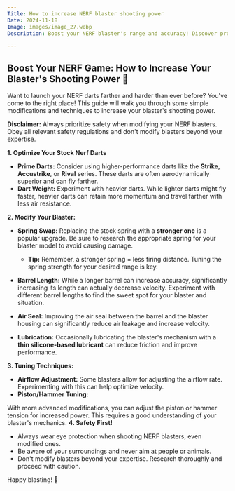 ```yaml
---
Title: How to increase NERF blaster shooting power
Date: 2024-11-18
Image: images/image_27.webp
Description: Boost your NERF blaster's range and accuracy! Discover proven techniques to increase shooting power and dominate the game.  

---
```


##  Boost Your NERF Game: How to Increase Your Blaster's Shooting Power  🎯

Want to launch your NERF darts farther and harder than ever before? You've come to the right place!  This guide will walk you through some simple modifications and techniques to increase your blaster's shooting power.

**Disclaimer:** 
Always prioritize safety when modifying your NERF blasters. Obey all relevant safety regulations and don't modify blasters beyond your expertise. 

**1. Optimize Your Stock Nerf Darts**

* **Prime Darts:** Consider using higher-performance darts like the **Strike**, **Accustrike**, or **Rival** series. These darts are often aerodynamically superior and can fly farther.
* **Dart Weight:**  Experiment with heavier darts. While lighter darts might fly faster, heavier darts can retain more momentum and travel farther with less air resistance.

**2. Modify Your Blaster:**

* **Spring Swap:** Replacing the stock spring with a **stronger one** is a popular upgrade. Be sure to research the appropriate spring for your blaster model to avoid causing damage.

    * **Tip:** Remember, a stronger spring = less firing distance. Tuning the spring strength for your desired range is key.
* **Barrel Length:** While a longer barrel can increase accuracy, significantly increasing its length can actually decrease velocity. Experiment with different barrel lengths to find the sweet spot for your blaster and situation.
* **Air Seal:**  Improving the air seal between the barrel and the blaster housing can significantly reduce air leakage and increase velocity.
* **Lubrication:** Occasionally lubricating the blaster's mechanism with a **thin silicone-based lubricant** can reduce friction and improve performance.

**3. Tuning Techniques:**

* **Airflow Adjustment:** Some blasters allow for adjusting the airflow rate. Experimenting with this can help optimize velocity.
* **Piston/Hammer Tuning:**  

With more advanced modifications, you can adjust the piston or hammer tension for increased power. This requires a good understanding of your blaster's mechanics.
**4. Safety First!**

* Always wear eye protection when shooting NERF blasters, even modified ones.
* Be aware of your surroundings and never aim at people or animals.
* Don't modify blasters beyond your expertise. Research thoroughly and proceed with caution.



Happy blasting! 🚀
 
